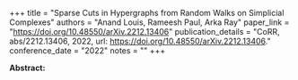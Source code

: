 +++
title = "Sparse Cuts in Hypergraphs from Random Walks on Simplicial Complexes"
authors = "Anand Louis, Rameesh Paul, Arka Ray"
paper_link = "https://doi.org/10.48550/arXiv.2212.13406"
publication_details = "CoRR, abs/2212.13406, 2022, url: <a href='https://doi.org/10.48550/arXiv.2212.13406' target='_blank'>https://doi.org/10.48550/arXiv.2212.13406</a>."
conference_date = "2022"
notes = ""
+++

<b>Abstract:</b>
